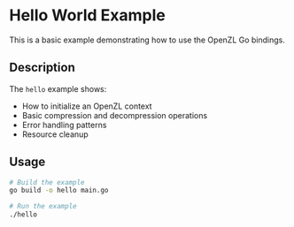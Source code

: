 # Hello World Example

This is a basic example demonstrating how to use the OpenZL Go bindings.

## Description

The `hello` example shows:
- How to initialize an OpenZL context
- Basic compression and decompression operations
- Error handling patterns
- Resource cleanup

## Usage

```bash
# Build the example
go build -o hello main.go

# Run the example
./hello
```
